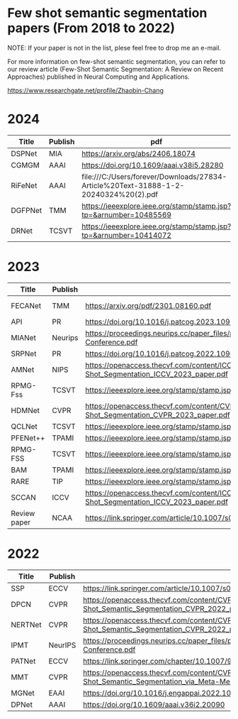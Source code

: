 # **Few shot semantic segmentation papers** (From 2018 to 2022)
NOTE: If your paper is not in the list, plese feel free to drop me an e-mail.

For more information on few-shot semantic segmentation, you can refer to our review article (Few-Shot Semantic Segmentation: A Review on Recent Approaches) published in Neural Computing and Applications. 

https://www.researchgate.net/profile/Zhaobin-Chang

# **2024**
|Title| Publish| pdf | code |  
| --- | --- | --- | --- |  
|DSPNet|MIA|https://arxiv.org/abs/2406.18074|https://github.com/tntek/DSPNet|  
|CGMGM|AAAI|https://doi.org/10.1609/aaai.v38i5.28280||
|RiFeNet|AAAI|file:///C:/Users/forever/Downloads/27834-Article%20Text-31888-1-2-20240324%20(2).pdf||
|DGFPNet|TMM|https://ieeexplore.ieee.org/stamp/stamp.jsp?tp=&arnumber=10485569|https://github.com/ChunLinWen/DGFPNet|
|DRNet|TCSVT|https://ieeexplore.ieee.org/stamp/stamp.jsp?tp=&arnumber=10414072|https://github.com/GS-Chang-Hn/DRNet-fss|  

# **2023**
|Title| Publish| pdf | code |  
| --- | --- | --- | --- |  
|FECANet|TMM| https://arxiv.org/pdf/2301.08160.pdf | https://github.com/NUST-Machine-Intelligence-Laboratory/FECANET.|  
|API|PR|https://doi.org/10.1016/j.patcog.2023.109726||  
|MIANet|Neurips|https://proceedings.neurips.cc/paper_files/paper/2023/file/6447714b83edcbed61dbe10371dd7ae5-Paper-Conference.pdf|https://github.com/Wyxdm/AMNet|
|SRPNet|PR|https://doi.org/10.1016/j.patcog.2022.109018||
|AMNet|NIPS|https://openaccess.thecvf.com/content/ICCV2023/papers/Xu_Self-Calibrated_Cross_Attention_Network_for_Few-Shot_Segmentation_ICCV_2023_paper.pdf|https://github.com/Sam1224/SCCAN|
|RPMG-Fss|TCSVT|https://ieeexplore.ieee.org/stamp/stamp.jsp?tp=&arnumber=10093904|https://github.com/dxzxy12138/RPMG-FSS/tree/master|
|HDMNet|CVPR|https://openaccess.thecvf.com/content/CVPR2023/papers/Peng_Hierarchical_Dense_Correlation_Distillation_for_Few-Shot_Segmentation_CVPR_2023_paper.pdf|https://github.com/Pbihao/HDMNet|
|QCLNet|TCSVT|https://ieeexplore.ieee.org/stamp/stamp.jsp?tp=&arnumber=9954424|
|PFENet++|TPAMI|https://ieeexplore.ieee.org/stamp/stamp.jsp?tp=&arnumber=10305430|
|RPMG-FSS|TCSVT|https://ieeexplore.ieee.org/stamp/stamp.jsp?tp=&arnumber=10093904|https://github.com/dxzxy12138/RPMG-FSS/tree/master|
|BAM|TPAMI|https://ieeexplore.ieee.org/stamp/stamp.jsp?tp=&arnumber=10098188|https://github.com/chunbolang/BAM|
|RARE|TIP|https://ieeexplore.ieee.org/stamp/stamp.jsp?tp=&arnumber=10256677|https://github.com/chunbolang/RARE|
|SCCAN|ICCV|https://openaccess.thecvf.com/content/ICCV2023/papers/Xu_Self-Calibrated_Cross_Attention_Network_for_Few-Shot_Segmentation_ICCV_2023_paper.pdf|https://github.com/Sam1224/SCCAN|
|Review paper|NCAA|https://link.springer.com/article/10.1007/s00521-023-08758-9| |
# **2022**
|Title| Publish| pdf | code |  
| --- | --- | --- | --- | 
|SSP|ECCV|https://link.springer.com/article/10.1007/s00521-023-08758-9|https://github.com/fanq15/SSP.|
|DPCN|CVPR|https://openaccess.thecvf.com/content/CVPR2022/papers/Liu_Dynamic_Prototype_Convolution_Network_for_Few-Shot_Semantic_Segmentation_CVPR_2022_paper.pdf|
|NERTNet|CVPR|https://openaccess.thecvf.com/content/CVPR2022/papers/Liu_Dynamic_Prototype_Convolution_Network_for_Few-Shot_Semantic_Segmentation_CVPR_2022_paper.pdf|https://github.com/LIUYUANWEI98/NERTNet|
|IPMT|NeurIPS|https://proceedings.neurips.cc/paper_files/paper/2022/file/f7fef21d1fb3e950b12b50ad7f395e31-Paper-Conference.pdf|https://github.com/LIUYUANWEI98/IPMT|
|PATNet|ECCV|https://link.springer.com/chapter/10.1007/978-3-031-20056-4_5|https://github.com/slei109/PATNet|
|MMT|CVPR|https://openaccess.thecvf.com/content/CVPR2022/papers/Wang_Remember_the_Difference_Cross-Domain_Few-Shot_Semantic_Segmentation_via_Meta-Memory_Transfer_CVPR_2022_paper.pdf||
|MGNet|EAAI|https://doi.org/10.1016/j.engappai.2022.105431||
|DPNet|AAAI|https://doi.org/10.1609/aaai.v36i2.20090||


